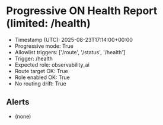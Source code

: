 # Progressive ON Health Report (limited: /health)

- Timestamp (UTC): 2025-08-23T17:14:00+00:00
- Progressive mode: True
- Allowlist triggers: ['/route', '/status', '/health']
- Trigger: /health
- Expected role: observability_ai
- Route target OK: True
- Role enabled OK: True
- No routing drift: True

## Alerts
- (none)
